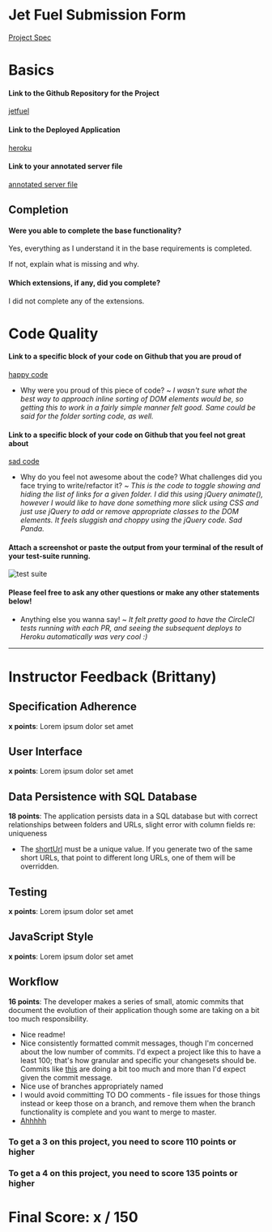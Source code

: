 # Jet Fuel Submission Form

[Project Spec](http://frontend.turing.io/projects/jet-fuel.html)

# Basics

#### Link to the Github Repository for the Project
[jetfuel](https://github.com/the-oem/jetfuel)

#### Link to the Deployed Application
[heroku](https://fuelthejets.herokuapp.com/)

#### Link to your annotated server file
[annotated server file](https://github.com/the-oem/jetfuel/blob/commented-server/server.js)

## Completion

#### Were you able to complete the base functionality?
Yes, everything as I understand it in the base requirements is completed.

If not, explain what is missing and why.

#### Which extensions, if any, did you complete?
I did not complete any of the extensions.

# Code Quality

#### Link to a specific block of your code on Github that you are proud of
[happy code](https://github.com/the-oem/jetfuel/blob/master/public/assets/js/script.js#L56)

* Why were you proud of this piece of code?
_~ I wasn't sure what the best way to approach inline sorting of DOM elements would be, so getting this to work in a fairly simple manner felt good. Same could be said for the folder sorting code, as well._

#### Link to a specific block of your code on Github that you feel not great about
[sad code](https://github.com/the-oem/jetfuel/blob/master/public/assets/js/script.js#L195)

* Why do you feel not awesome about the code? What challenges did you face trying to write/refactor it?
_~ This is the code to toggle showing and hiding the list of links for a given folder. I did this using jQuery animate(), however I would like to have done something more slick using CSS and just use jQuery to add or remove appropriate classes to the DOM elements. It feels sluggish and choppy using the jQuery code. Sad Panda._

#### Attach a screenshot or paste the output from your terminal of the result of your test-suite running.

![test suite](https://the-oem.github.io/assets/jetfuel-tests.png)

#### Please feel free to ask any other questions or make any other statements below!

* Anything else you wanna say! ~ _It felt pretty good to have the CircleCI tests running with each PR, and seeing the subsequent deploys to Heroku automatically was very cool :)_

-----


# Instructor Feedback (Brittany)

## Specification Adherence

**x points**: Lorem ipsum dolor set amet

## User Interface

**x points**: Lorem ipsum dolor set amet

## Data Persistence with SQL Database

**18 points**: The application persists data in a SQL database but with correct relationships between folders and URLs, slight error with column fields re: uniqueness

* The [shortUrl](https://github.com/the-oem/jetfuel/blob/master/src/server/db/migrations/20170815155033_initial.js#L16) must be a unique value. If you generate two of the same short URLs, that point to different long URLs, one of them will be overridden. 

## Testing

**x points**: Lorem ipsum dolor set amet

## JavaScript Style

**x points**: Lorem ipsum dolor set amet

## Workflow

**16 points**: The developer makes a series of small, atomic commits that document the evolution of their application though some are taking on a bit too much responsibility.

* Nice readme!
* Nice consistently formatted commit messages, though I'm concerned about the low number of commits. I'd expect a project like this to have a least 100; that's how granular and specific your changesets should be. Commits like [this](https://github.com/the-oem/jetfuel/commit/897d17af767053f44b6a66404050b81267bf3f62) are doing a bit too much and more than I'd expect given the commit message.
* Nice use of branches appropriately named
* I would avoid committing TO DO comments - file issues for those things instead or keep those on a branch, and remove them when the branch functionality is complete and you want to merge to master.
* [Ahhhhh](https://github.com/the-oem/jetfuel/blob/master/src/server/db/migrations/20170815155033_initial.js#L23)


### To get a 3 on this project, you need to score 110 points or higher
### To get a 4 on this project, you need to score 135 points or higher

# Final Score: x / 150
